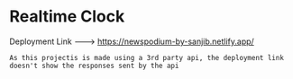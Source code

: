 # Realtime Clock

Deployment Link ---> https://newspodium-by-sanjib.netlify.app/

`As this projectis is made using a 3rd party api, the deployment link doesn't show the responses sent by the api`
